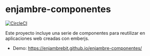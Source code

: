 # enjambre-componentes

[![CircleCI](https://circleci.com/gh/EnjambreBit/enjambre-componentes/tree/master.svg?style=svg)](https://circleci.com/gh/EnjambreBit/enjambre-componentes/tree/master)

Este proyecto incluye una serie de componentes para reutilizar en aplicaciones web creadas con emberjs.


- Demo: https://enjambrebit.github.io/enjambre-componentes/
